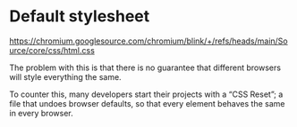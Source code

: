 # Default stylesheet

<https://chromium.googlesource.com/chromium/blink/+/refs/heads/main/Source/core/css/html.css>

The problem with this is that there is no guarantee that different browsers will style everything the same.

To counter this, many developers start their projects with a “CSS Reset”; a file that undoes browser defaults, so that every element behaves the same in every browser.
